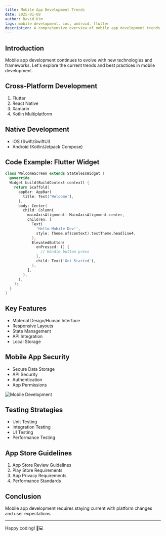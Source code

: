 ```yaml
---
title: Mobile App Development Trends
date: 2025-01-08
author: David Kim
tags: mobile development, ios, android, flutter
description: A comprehensive overview of mobile app development trends, exploring modern frameworks, cross-platform solutions, and best practices for iOS and Android development.
---
```


## Introduction

Mobile app development continues to evolve with new technologies and frameworks. Let's explore the current trends and best practices in mobile development.

## Cross-Platform Development

1. Flutter
2. React Native
3. Xamarin
4. Kotlin Multiplatform

## Native Development

- iOS (Swift/SwiftUI)
- Android (Kotlin/Jetpack Compose)

## Code Example: Flutter Widget

```dart
class WelcomeScreen extends StatelessWidget {
  @override
  Widget build(BuildContext context) {
    return Scaffold(
      appBar: AppBar(
        title: Text('Welcome'),
      ),
      body: Center(
        child: Column(
          mainAxisAlignment: MainAxisAlignment.center,
          children: [
            Text(
              'Hello Mobile Dev!',
              style: Theme.of(context).textTheme.headline4,
            ),
            ElevatedButton(
              onPressed: () {
                // Handle button press
              },
              child: Text('Get Started'),
            ),
          ],
        ),
      ),
    );
  }
}
```

## Key Features

- Material Design/Human Interface
- Responsive Layouts
- State Management
- API Integration
- Local Storage

## Mobile App Security

- Secure Data Storage
- API Security
- Authentication
- App Permissions

![Mobile Development](/images/default-post-image.jpg)

## Testing Strategies

- Unit Testing
- Integration Testing
- UI Testing
- Performance Testing

## App Store Guidelines

1. App Store Review Guidelines
2. Play Store Requirements
3. App Privacy Requirements
4. Performance Standards

## Conclusion

Mobile app development requires staying current with platform changes and user expectations.

---

Happy coding! 📱💻
```